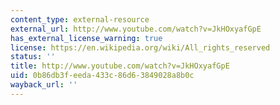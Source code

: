 ```yaml
---
content_type: external-resource
external_url: http://www.youtube.com/watch?v=JkHOxyafGpE
has_external_license_warning: true
license: https://en.wikipedia.org/wiki/All_rights_reserved
status: ''
title: http://www.youtube.com/watch?v=JkHOxyafGpE
uid: 0b86db3f-eeda-433c-86d6-3849028a8b0c
wayback_url: ''
---
```

